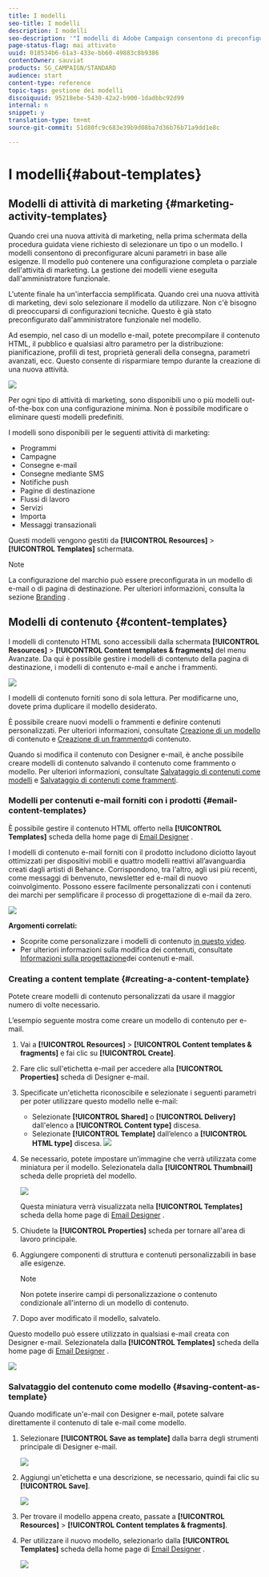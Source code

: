 ```yaml
---
title: I modelli
seo-title: I modelli
description: I modelli
seo-description: '"I modelli di Adobe Campaign consentono di preconfigurare i parametri in base alle esigenze: i modelli possono contenere una configurazione completa o parziale dell''attività di marketing, per semplificare l''utilizzo di Adobe Campaign per gli utenti finali non tecnici."'
page-status-flag: mai attivato
uuid: 018534b6-61a3-433e-bb60-49883c8b9386
contentOwner: sauviat
products: SG_CAMPAIGN/STANDARD
audience: start
content-type: reference
topic-tags: gestione dei modelli
discoiquuid: 95218ebe-5430-42a2-b900-1dadbbc92d99
internal: n
snippet: y
translation-type: tm+mt
source-git-commit: 51d80fc9c683e39b9d08ba7d36b76b71a9dd1e8c

---
```



# I modelli{#about-templates}

## Modelli di attività di marketing {#marketing-activity-templates}

Quando crei una nuova attività di marketing, nella prima schermata della procedura guidata viene richiesto di selezionare un tipo o un modello. I modelli consentono di preconfigurare alcuni parametri in base alle esigenze. Il modello può contenere una configurazione completa o parziale dell'attività di marketing. La gestione dei modelli viene eseguita dall'amministratore funzionale.

L'utente finale ha un'interfaccia semplificata. Quando crei una nuova attività di marketing, devi solo selezionare il modello da utilizzare. Non c'è bisogno di preoccuparsi di configurazioni tecniche. Questo è già stato preconfigurato dall'amministratore funzionale nel modello.

Ad esempio, nel caso di un modello e-mail, potete precompilare il contenuto HTML, il pubblico e qualsiasi altro parametro per la distribuzione: pianificazione, profili di test, proprietà generali della consegna, parametri avanzati, ecc. Questo consente di risparmiare tempo durante la creazione di una nuova attività.

![](assets/template_1.png)

Per ogni tipo di attività di marketing, sono disponibili uno o più modelli out-of-the-box con una configurazione minima. Non è possibile modificare o eliminare questi modelli predefiniti.

I modelli sono disponibili per le seguenti attività di marketing:

* Programmi
* Campagne
* Consegne e-mail
* Consegne mediante SMS
* Notifiche push
* Pagine di destinazione
* Flussi di lavoro
* Servizi
* Importa
* Messaggi transazionali

Questi modelli vengono gestiti da **[!UICONTROL Resources]** &gt; **[!UICONTROL Templates]** schermata.

>[!NOTE]
>
>La configurazione del marchio può essere preconfigurata in un modello di e-mail o di pagina di destinazione. Per ulteriori informazioni, consulta la sezione [Branding](../../administration/using/branding.md) .

## Modelli di contenuto {#content-templates}

I modelli di contenuto HTML sono accessibili dalla schermata **[!UICONTROL Resources]** &gt; **[!UICONTROL Content templates & fragments]** del menu [](../../start/using/interface-description.md#advanced-menu)Avanzate. Da qui è possibile gestire i modelli di contenuto della pagina di destinazione, i modelli di contenuto e-mail e anche i frammenti.

![](assets/content_templates_list.png)

I modelli di contenuto forniti sono di sola lettura. Per modificarne uno, dovete prima duplicare il modello desiderato.

È possibile creare nuovi modelli o frammenti e definire contenuti personalizzati. Per ulteriori informazioni, consultate [Creazione di un modello](#creating-a-content-template) di contenuto e [Creazione di un frammento](../../designing/using/using-reusable-content.md#creating-a-content-fragment)di contenuto.

Quando si modifica il contenuto con Designer e-mail, è anche possibile creare modelli di contenuto salvando il contenuto come frammento o modello. Per ulteriori informazioni, consultate [Salvataggio di contenuti come modelli](#saving-content-as-template) e [Salvataggio di contenuti come frammenti](../../designing/using/using-reusable-content.md#saving-content-as-a-fragment).

### Modelli per contenuti e-mail forniti con i prodotti {#email-content-templates}

È possibile gestire il contenuto HTML offerto nella **[!UICONTROL Templates]** scheda della home page di [Email Designer](../../designing/using/overview.md) .

I modelli di contenuto e-mail forniti con il prodotto includono diciotto layout ottimizzati per dispositivi mobili e quattro modelli reattivi all’avanguardia creati dagli artisti di Behance. Corrispondono, tra l'altro, agli usi più recenti, come messaggi di benvenuto, newsletter ed e-mail di nuovo coinvolgimento. Possono essere facilmente personalizzati con i contenuti dei marchi per semplificare il processo di progettazione di e-mail da zero.

![](assets/content_templates.png)

**Argomenti correlati:**

* Scoprite come personalizzare i modelli di contenuto [in questo video](https://helpx.adobe.com/campaign/kt/acs/using/acs-email_content_templates-feature-video-use.html).
* Per ulteriori informazioni sulla modifica dei contenuti, consultate [Informazioni sulla progettazione](../../designing/using/overview.md)dei contenuti e-mail.

### Creating a content template {#creating-a-content-template}

Potete creare modelli di contenuto personalizzati da usare il maggior numero di volte necessario.

L’esempio seguente mostra come creare un modello di contenuto per e-mail.

1. Vai a **[!UICONTROL Resources]** &gt; **[!UICONTROL Content templates & fragments]** e fai clic su **[!UICONTROL Create]**.
1. Fare clic sull'etichetta e-mail per accedere alla **[!UICONTROL Properties]** scheda di Designer e-mail.
1. Specificate un'etichetta riconoscibile e selezionate i seguenti parametri per poter utilizzare questo modello nelle e-mail:

   * Selezionate **[!UICONTROL Shared]** o **[!UICONTROL Delivery]** dall'elenco a **[!UICONTROL Content type]** discesa.
   * Selezionate **[!UICONTROL Template]** dall’elenco a **[!UICONTROL HTML type]** discesa.
   ![](assets/email_designer_create-template.png)

1. Se necessario, potete impostare un’immagine che verrà utilizzata come miniatura per il modello. Selezionatela dalla **[!UICONTROL Thumbnail]** scheda delle proprietà del modello.

   ![](assets/email_designer_create-template_thumbnail.png)

   Questa miniatura verrà visualizzata nella **[!UICONTROL Templates]** scheda della home page di [Email Designer](../../designing/using/overview.md) .

1. Chiudete la **[!UICONTROL Properties]** scheda per tornare all'area di lavoro principale.
1. Aggiungere componenti di struttura e contenuti personalizzabili in base alle esigenze.
   >[!NOTE]
   >
   > Non potete inserire campi di personalizzazione o contenuto condizionale all'interno di un modello di contenuto.
1. Dopo aver modificato il modello, salvatelo.

Questo modello può essere utilizzato in qualsiasi e-mail creata con Designer e-mail. Selezionatela dalla **[!UICONTROL Templates]** scheda della home page di [Email Designer](../../designing/using/overview.md) .

![](assets/content_template_new.png)

### Salvataggio del contenuto come modello {#saving-content-as-template}

Quando modificate un'e-mail con Designer e-mail, potete salvare direttamente il contenuto di tale e-mail come modello.

<!--[!CAUTION]
>
>You cannot save as template a structure containing personalization fields or dynamic content.-->

1. Selezionare **[!UICONTROL Save as template]** dalla barra degli strumenti principale di Designer e-mail.

   ![](assets/email_designer_save-as-template.png)

1. Aggiungi un'etichetta e una descrizione, se necessario, quindi fai clic su **[!UICONTROL Save]**.

   ![](assets/email_designer_save-as-template_creation.png)

1. Per trovare il modello appena creato, passate a **[!UICONTROL Resources]** &gt; **[!UICONTROL Content templates & fragments]**.

1. Per utilizzare il nuovo modello, selezionarlo dalla **[!UICONTROL Templates]** scheda della home page di [Email Designer](../../designing/using/overview.md) .

   ![](assets/content_template_new.png)


